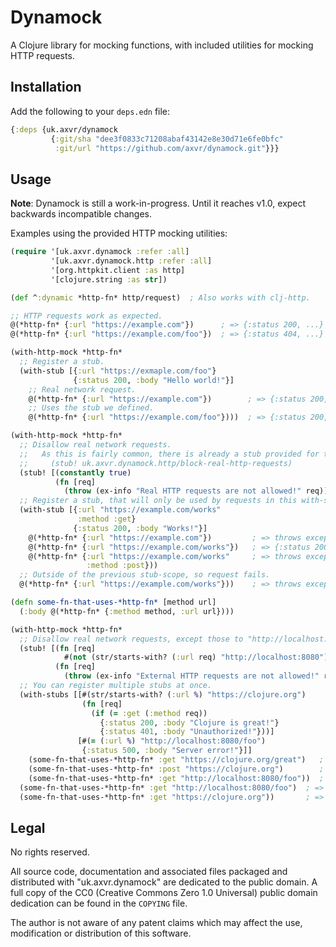 # Dynamock

A Clojure library for mocking functions, with included utilities for
mocking HTTP requests.


## Installation

Add the following to your `deps.edn` file:

```clojure
{:deps {uk.axvr/dynamock
         {:git/sha "dee3f0833c71208abaf43142e8e30d71e6fe0bfc"
          :git/url "https://github.com/axvr/dynamock.git"}}}
```


## Usage

**Note**: Dynamock is still a work-in-progress.  Until it reaches v1.0, expect
backwards incompatible changes.

Examples using the provided HTTP mocking utilities:

```clojure
(require '[uk.axvr.dynamock :refer :all]
         '[uk.axvr.dynamock.http :refer :all]
         '[org.httpkit.client :as http]
         '[clojure.string :as str])

(def ^:dynamic *http-fn* http/request)  ; Also works with clj-http.

;; HTTP requests work as expected.
@(*http-fn* {:url "https://example.com"})      ; => {:status 200, ...}
@(*http-fn* {:url "https://example.com/foo"})  ; => {:status 404, ...}

(with-http-mock *http-fn*
  ;; Register a stub.
  (with-stub [{:url "https://exmaple.com/foo"}
              {:status 200, :body "Hello world!"}]
    ;; Real network request.
    @(*http-fn* {:url "https://example.com"})        ; => {:status 200, ...}
    ;; Uses the stub we defined.
    @(*http-fn* {:url "https://example.com/foo"})))  ; => {:status 200, :body "Hello world!"}

(with-http-mock *http-fn*
  ;; Disallow real network requests.
  ;;   As this is fairly common, there is already a stub provided for this:
  ;;     (stub! uk.axvr.dynamock.http/block-real-http-requests)
  (stub! [(constantly true)
          (fn [req]
            (throw (ex-info "Real HTTP requests are not allowed!" req)))])
  ;; Register a stub, that will only be used by requests in this with-stub block.
  (with-stub [{:url "https://example.com/works"
               :method :get}
              {:status 200, :body "Works!"}]
    @(*http-fn* {:url "https://example.com"})         ; => throws exception!
    @(*http-fn* {:url "https://example.com/works"})   ; => {:status 200, :body "Works!"}
    @(*http-fn* {:url "https://example.com/works"     ; => throws exception!
                 :method :post}))
  ;; Outside of the previous stub-scope, so request fails.
  @(*http-fn* {:url "https://example.com/works"}))    ; => throws exception!

(defn some-fn-that-uses-*http-fn* [method url]
  (:body @(*http-fn* {:method method, :url url})))

(with-http-mock *http-fn*
  ;; Disallow real network requests, except those to "http://localhost:8080".
  (stub! [(fn [req]
            #(not (str/starts-with? (:url req) "http://localhost:8080")))
          (fn [req]
            (throw (ex-info "External HTTP requests are not allowed!" req)))])
  ;; You can register multiple stubs at once.
  (with-stubs [[#(str/starts-with? (:url %) "https://clojure.org")
                (fn [req]
                  (if (= :get (:method req))
                    {:status 200, :body "Clojure is great!"}
                    {:status 401, :body "Unauthorized!"}))]
               [#(= (:url %) "http://localhost:8080/foo")
                {:status 500, :body "Server error!"}]]
    (some-fn-that-uses-*http-fn* :get "https://clojure.org/great")   ; => "Clojure is great!"
    (some-fn-that-uses-*http-fn* :post "https://clojure.org")        ; => "Unauthorized!"
    (some-fn-that-uses-*http-fn* :get "http://localhost:8080/foo"))  ; => "Server error!"
  (some-fn-that-uses-*http-fn* :get "http://localhost:8080/foo")  ; => contacts local server
  (some-fn-that-uses-*http-fn* :get "https://clojure.org"))       ; => throws exception!
```


## Legal

No rights reserved.

All source code, documentation and associated files packaged and distributed
with "uk.axvr.dynamock" are dedicated to the public domain. A full copy of the
CC0 (Creative Commons Zero 1.0 Universal) public domain dedication can be found
in the `COPYING` file.

The author is not aware of any patent claims which may affect the use,
modification or distribution of this software.

